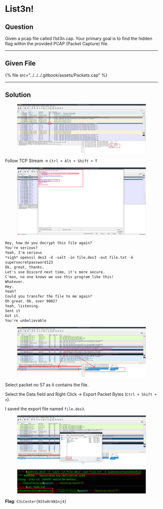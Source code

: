 # List3n!

## Question

Given a pcap file called l1st3n.cap. Your primary goal is to find the hidden flag within the provided PCAP (Packet Capture) file.

***

## Given File

{% file src="../../../.gitbook/assets/Packets.cap" %}

***

## Solution

<figure><img src="../../../.gitbook/assets/Untitled 0 (1).png" alt=""><figcaption></figcaption></figure>

Follow TCP Stream → `Ctrl + Alt + Shift + T`

<figure><img src="../../../.gitbook/assets/Untitled 1 (3).png" alt=""><figcaption></figcaption></figure>

```
Hey, how do you decrypt this file again?
You're serious?
Yeah, I'm serious
*sigh* openssl des3 -d -salt -in file.des3 -out file.txt -k supersecretpassword123
Ok, great, thanks.
Let's use Discord next time, it's more secure.
C'mon, no one knows we use this program like this!
Whatever.
Hey.
Yeah?
Could you transfer the file to me again?
Oh great. Ok, over 9002?
Yeah, listening.
Sent it
Got it.
You're unbelievable
```

<figure><img src="../../../.gitbook/assets/Untitled 2 (2).png" alt=""><figcaption></figcaption></figure>

Select packet no 57 as it contains the file.

Select the Data field and Right Click → Export Packet Bytes (`Ctrl + Shift + x`).

I saved the export file named `file.des3`.

<figure><img src="../../../.gitbook/assets/Untitled 3 (2).png" alt=""><figcaption></figcaption></figure>

<figure><img src="../../../.gitbook/assets/Untitled 4 (2).png" alt=""><figcaption></figcaption></figure>

**Flag:** `C3iCenter{N3tw0rkN1nj4}`
